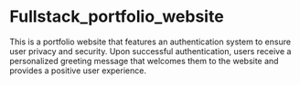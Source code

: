 # Fullstack_portfolio_website
This is a portfolio website that features an authentication system to ensure user privacy and security. Upon successful authentication, users receive a personalized greeting message that welcomes them to the website and provides a positive user experience.
